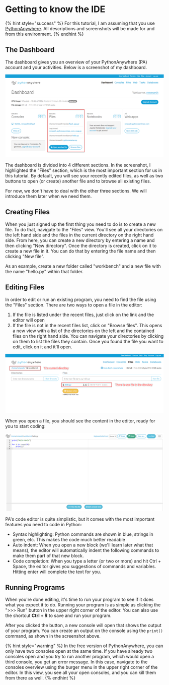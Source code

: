 # Getting to know the IDE

{% hint style="success" %}
For this tutorial, I am assuming that you use [PythonAnywhere](https://www.pythonanywhere.com/). All descriptions and screenshots will be made for and from this environment.
{% endhint %}

## The Dashboard

The dashboard gives you an overview of your PythonAnywhere \(PA\) account and your activities. Below is a screenshot of my dashboard.

![Screenshot of the PythonAnywhere dashboard.](../.gitbook/assets/image%20%2834%29.png)

The dashboard is divided into 4 different sections. In the screenshot, I highlighted the "Files" section, which is the most important section for us in this tutorial. By default, you will see your recently edited files, as well as two buttons to open \(or create\) another file and to browse all existing files.

For now, we don't have to deal with the other three sections. We will introduce them later when we need them.

## Creating Files

When you just signed up the first thing you need to do is to create a new file. To do that, navigate to the "Files" view. You'll see all your directories on the left hand side and the files in the current directory on the right hand side. From here, you can create a new directory by entering a name and then clicking "New directory". Once the directory is created, click on it to create a new file in it. You can do that by entering the file name and then clicking "New file".

As an example, create a new folder called "workbench" and a new file with the name "hello.py" within that folder.

## Editing Files

In order to edit or run an existing program, you need to find the file using the "Files" section. There are two ways to open a file in the editor:

1. If the file is listed under the recent files, just click on the link and the editor will open
2. If the file is not in the recent files list, click on "Browse files". This opens a new view with a list of the directories on the left and the contained files on the right hand side. You can navigate your directories by clicking on them to list the files they contain. Once you found the file you want to edit, click on it and it'll open.

![Screenshot of the file browser in PythonAnywhere.](../.gitbook/assets/image%20%286%29.png)

When you open a file, you should see the content in the editor, ready for you to start coding:

![](../.gitbook/assets/image%20%2826%29.png)

PA's code editor is quite simplistic, but it comes with the most important features you need to code in Python:

* Syntax highlighting: Python commands are shown in blue, strings in green, etc. This makes the code much better readable
* Auto indent: When you open a new block \(we'll learn later what that means\), the editor will automatically indent the following commands to make them part of that new block.
* Code completion: When you type a letter \(or two or more\) and hit Ctrl + Space, the editor gives you suggestions of commands and variables. Hitting enter will complete the text for you.

## Running Programs

When you're done editing, it's time to run your program to see if it does what you expect it to do. Running your program is as simple as clicking the "&gt;&gt;&gt; Run" button in the upper right corner of the editor. You can also use the shortcut **Ctrl + R** to save and run your program.

After you clicked the button, a new console will open that shows the output of your program. You can create an output on the console using the `print()` command, as shown in the screenshot above.

{% hint style="warning" %}
In the free version of PythonAnywhere, you can only have two consoles open at the same time. If you have already two consoles open and you try to run another program, which would open a third console, you get an error message. In this case, navigate to the consoles overview using the burger menu in the upper right corner of the editor. In this view, you see all your open consoles, and you can kill them from there as well.
{% endhint %}

